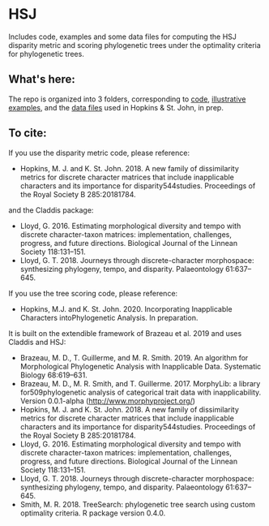 # HSJ #

Includes code, examples and some data files for computing the HSJ disparity metric and scoring phylogenetic trees under the optimality criteria for phylogenetic trees.

## What's here: ##

The repo is organized into 3 folders, corresponding to [code](code), [illustrative examples](examples), and the [data files](data) used in Hopkins & St. John, in prep.

## To cite: ##

If you use the disparity metric code, please reference:

+ Hopkins, M. J. and K. St. John. 2018. A new family of dissimilarity metrics for discrete character matrices that include inapplicable characters and its importance for disparity544studies. Proceedings of the Royal Society B 285:20181784.

and the Claddis package:

+ Lloyd, G. 2016. Estimating morphological diversity and tempo with discrete character-taxon matrices: implementation, challenges, progress, and future directions. Biological Journal of the Linnean Society 118:131–151.
+ Lloyd, G. T. 2018. Journeys through discrete-character morphospace: synthesizing phylogeny, tempo, and disparity. Palaeontology 61:637–645.

If you use the tree scoring code, please reference:

+ Hopkins, M.J. and K. St. John.  2020. Incorporating Inapplicable Characters intoPhylogenetic Analysis. In preparation.

It is built on the extendible framework of Brazeau et al. 2019 and uses Claddis and HSJ:

+ Brazeau, M. D., T. Guillerme, and M. R. Smith. 2019. An algorithm for Morphological Phylogenetic Analysis with Inapplicable Data. Systematic Biology 68:619–631.
+ Brazeau, M. D., M. R. Smith, and T. Guillerme. 2017. MorphyLib: a library for509phylogenetic analysis of categorical trait data with inapplicability. Version 0.0.1-alpha (http://www.morphyproject.org/)
+ Hopkins, M. J. and K. St. John. 2018. A new family of dissimilarity metrics for discrete character matrices that include inapplicable characters and its importance for disparity544studies. Proceedings of the Royal Society B 285:20181784.
+ Lloyd, G. 2016. Estimating morphological diversity and tempo with discrete character-taxon matrices: implementation, challenges, progress, and future directions. Biological Journal of the Linnean Society 118:131–151.
+ Lloyd, G. T. 2018. Journeys through discrete-character morphospace: synthesizing phylogeny, tempo, and disparity. Palaeontology 61:637–645.
+ Smith, M. R. 2018. TreeSearch: phylogenetic tree search using custom optimality criteria. R package version 0.4.0.
